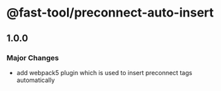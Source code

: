 # @fast-tool/preconnect-auto-insert

## 1.0.0

### Major Changes

- add webpack5 plugin which is used to insert preconnect tags automatically
